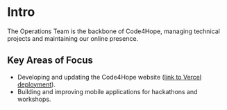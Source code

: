# Intro
The Operations Team is the backbone of Code4Hope, managing technical projects and maintaining our online presence.

## Key Areas of Focus
- Developing and updating the Code4Hope website ([link to Vercel deployment](https://code4-hope.vercel.app/)).
- Building and improving mobile applications for hackathons and workshops.